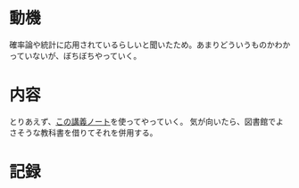 # 動機
確率論や統計に応用されているらしいと聞いたため。あまりどういうものかわかっていないが、ぼちぼちやっていく。

# 内容
とりあえず、[この講義ノート](http://www.math.nagoya-u.ac.jp/~nakamako/Resources/0.pdf)を使ってやっていく。
気が向いたら、図書館でよさそうな教科書を借りてそれを併用する。

# 記録
